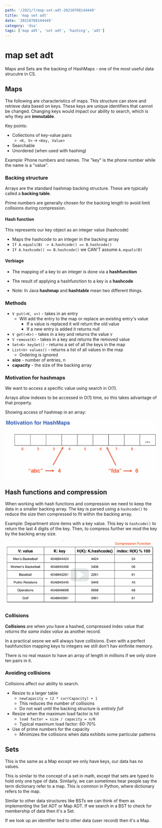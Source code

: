 ```yaml
---
path: '/2021/7/map-set-adt-20210708144449'
title: 'map set adt'
date: '20210708144449'
category: 'dsa'
tags: ['map adt', 'set adt', 'hashing', 'adt']
---
```


# map set adt
Maps and Sets are the backing of HashMaps - one of the most useful data strucutre
in CS.

## Maps
The following are characteristics of maps. This structure can store and retrieve
data based on keys. These keys are unique identifiers that cannot be changed.
Changing keys would impact our ability to search, which is why they are **immutable**.

Key points:
* Collections of key-value pairs
    * `<K, V>` -> `<Key, Value>`
* Searchable
* Unordered (when used with hashing)

Example: Phone numbers and names. The "key" is the phone number while the name is a "value".

### Backing structure
Arrays are the standard hashmap backing structure. These are typically called a
**backing table**.

Prime numbers are generally chosen for the backing length to avoid limit collisions
during compression.

#### Hash function
This represents our key object as an integer value (hashcode)
* Maps the hashcode to an integer in the backing array
* `If A.equals(B) -> A.hashcode() == B.hashcode()`
* `If A.hashcode() == B.hashcode()` we CAN'T assume `A.equals(B)`

#### Verbiage
* The mapping of a key to an integer is done via a **hashfunction**
* The result of applying a hashfunction to a key is a **hashcode**

* Note: In Java **hashmap** and **hashtable** mean two different things.

### Methods
* `V put(<K, v>)` - takes in an entry
    * Will add the entry to the map or replace an existing entry's value
        * If a value is replaced it will return the old value
        * If a new entry is added it returns null
* `V get(<K>)` - takes in a key and returns the value `V`
* `V remove(K)` - takes in a key and returns the removed value
* `Set<K> keySet()` - returns a set of all the keys in the map
* `List<V> values()` - returns a list of all values in the map
    * Ordering is ignored
* **size** - number of entries, n
* **capacity** - the size of the backing array

### Motivation for hashmaps
We want to access a specific value using search in O(1).

Arrays allow indexes to be accessed in O(1) time, so this takes advantage of that property.

Showing access of hashmap in an array:


![Showing access of hashmap in an array](./20210708145110-img-1.png)

## Hash functions and compression
When working with hash functions and compression we need to keep the data in a smaller
backing array. The key is parsed using a `hashcode()` to reduce the size then compressed
to fit within the backing array.

Example:
Department store items with a key value. This key is `hashcode()` to return the last 4
digits of the key. Then, to compress further we mod the key by the backing array size.


![Example hash function with compression showing keys](./20210708145921-img-2.png)


### Collisions
**Collisions** are when you have a hashed, compressed index value that *returns the same index value* as another record.

In a practical sesne we will always have collisions. Even with a perfect hashfunction
mapping keys to integers we still don't hav einfinite memory.

There is no real reason to have an array of length in millions if we only store
ten pairs in it.

### Avoiding collisions
Collisions affect our ability to search.

* Resize to a larger table
    * `newCapacity = (2 * currCapacity) + 1`
    * This reduces the number of collisions
    * Do not wait until the backing structure is *entirely full*
* Resize when the maximum load factor is hit
    * `load factor = size / capacity = n/N`
    * Typical maximum load factor: 60-70%
* Use of prime numbers for the capacity
    * Minimizes the collisions when data exhibits some particular patterns

## Sets
This is the same as a Map except we only have keys, our data has no values.

This is similar to the concept of a set in math, except that sets are typed to hold
only one type of data. Similarly, we can sometimes hear people say the term dictionary refer to a map.
This is common in Python, where dictionary refers to the map.

Similar to other data structures like BSTs we can think of them as implementing the Set ADT or
Map ADT. If we search in a BST to check for membership of data then it's a Set.

If we look up an identifier tied to other data (user record) then it's a Map.

